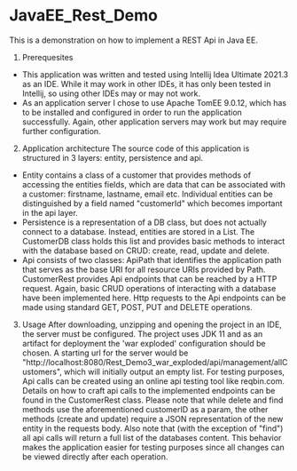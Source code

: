 # JavaEE_Rest_Demo

This is a demonstration on how to implement a REST Api in Java EE.

1. Prerequesites
- This application was written and tested using Intellij Idea Ultimate 2021.3 as an IDE. While it may work in other IDEs, it has only been tested in Intellij, so
using other IDEs may or may not work.
- As an application server I chose to use Apache TomEE 9.0.12, which has to be installed and configured in order to run the application successfully. Again, other
application servers may work but may require further configuration.

2. Application architecture
The source code of this application is structured in 3 layers: entity, persistence and api. 
- Entity contains a class of a customer that provides methods of accessing
the entities fields, which are data that can be associated with a customer: firstname, lastname, email etc. Individual entities can be distinguished by a field named
"customerId" which becomes important in the api layer.
- Persistence is a representation of a DB class, but does not actually connect to a database. Instead, entities are stored in a List. The CustomerDB class holds this list
and provides basic methods to interact with the database based on CRUD: create, read, update and delete.
- Api consists of two classes: ApiPath that identifies the application path that serves as the base URI for all resource URIs provided by Path.
CustomerRest provides Api endpoints that can be reached by a HTTP request. Again, basic CRUD operations of interacting with a database have been implemented here.
Http requests to the Api endpoints can be made using standard GET, POST, PUT and DELETE operations. 

3. Usage
After downloading, unzipping and opening the project in an IDE, the server must be configured. The project uses JDK 11 and as an artifact for deployment the 'war exploded' configuration should be chosen. A starting url for the server would be "http://localhost:8080/Rest_Demo3_war_exploded/api/management/allCustomers", which will initially output an empty list.
For testing purposes, Api calls can be created using an online api testing tool like reqbin.com. Details on how to craft api calls to the implemented endpoints can be found in the CustomerRest class. Please note that while delete and find methods use the aforementioned customerID as a param, the other methods (create and update) require a JSON representation of the new entity in the requests body. Also note that (with the exception of "find") all api calls will return a full list of the databases content. This behavior makes the application easier for testing purposes since all changes can be viewed directly after each operation.
